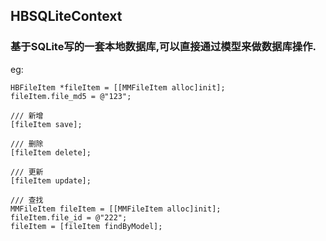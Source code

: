 ## HBSQLiteContext 
### 基于SQLite写的一套本地数据库,可以直接通过模型来做数据库操作.

eg:  
```
HBFileItem *fileItem = [[MMFileItem alloc]init];
fileItem.file_md5 = @"123";

/// 新增
[fileItem save];

/// 删除
[fileItem delete];

/// 更新
[fileItem update];

/// 查找
MMFileItem fileItem = [[MMFileItem alloc]init];
fileItem.file_id = @"222";
fileItem = [fileItem findByModel];
```
